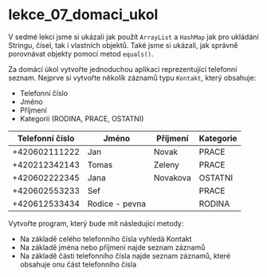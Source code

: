 # lekce_07_domaci_ukol

V sedmé lekci jsme si ukázali jak použít `ArrayList` a `HashMap` jak pro ukládání Stringu, čísel, tak i vlastních objektů. Také jsme si ukázali, jak správně porovnávat objekty pomocí metod `equals()`.

Za domácí úkol vytvořte jednoduchou aplikaci reprezentující telefonní seznam. Nejprve si vytvořte několik záznamů typu `Kontakt`, který obsahuje:
- Telefonní číslo
- Jméno
- Příjmení
- Kategorii (RODINA, PRACE, OSTATNI)

| Telefonní číslo      | Jméno | Příjmení | Kategorie |
| ----------- | ----------- | ----------- | ----------- |
| +420602111222      | Jan       | Novak | PRACE |
| +420212342143      | Tomas       | Zeleny | PRACE |
| +420602222345      | Jana       | Novakova | OSTATNI |
| +420602553233      | Sef       |  | PRACE |
| +420612533434      | Rodice - pevna       |  | RODINA |

Vytvořte program, který bude mít následující metody:
- Na základě celého telefonního čísla vyhledá Kontakt
- Na základě jména nebo příjmení najde seznam záznamů
- Na základě části telefonního čísla najde seznam záznamů, které obsahuje onu část telefonního čísla
